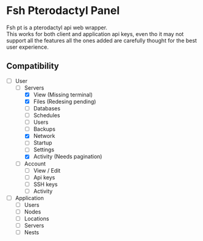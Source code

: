 # Fsh Pterodactyl Panel
Fsh pt is a pterodactyl api web wrapper.\
This works for both client and application api keys, even tho it may not support all the features all the ones added are carefully thought for the best user experience.

## Compatibility
- [ ] User
  - [ ] Servers
    - [x] View (Missing terminal)
    - [x] Files (Redesing pending)
    - [ ] Databases
    - [ ] Schedules
    - [ ] Users
    - [ ] Backups
    - [x] Network
    - [ ] Startup
    - [ ] Settings
    - [x] Activity (Needs pagination)
  - [ ] Account
    - [ ] View / Edit
    - [ ] Api keys
    - [ ] SSH keys
    - [ ] Activity
- [ ] Application
  - [ ] Users
  - [ ] Nodes
  - [ ] Locations
  - [ ] Servers
  - [ ] Nests